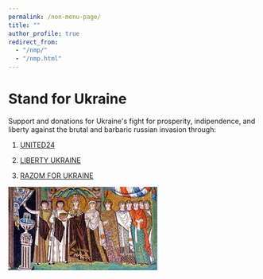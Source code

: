```yaml
---
permalink: /non-menu-page/
title: ""
author_profile: true
redirect_from: 
  - "/nmp/"
  - "/nmp.html"
---
```


Stand for Ukraine
==

Support and donations for Ukraine's fight for prosperity, indipendence, and liberty against the brutal and barbaric russian invasion through:

1) [UNITED24](https://u24.gov.ua/)

2) [LIBERTY UKRAINE](https://www.libertyukraine.org/)

3) [RAZOM FOR UKRAINE](https://www.razomforukraine.org/donate/)

![Profile Picture](images/mosaic.jfif)
